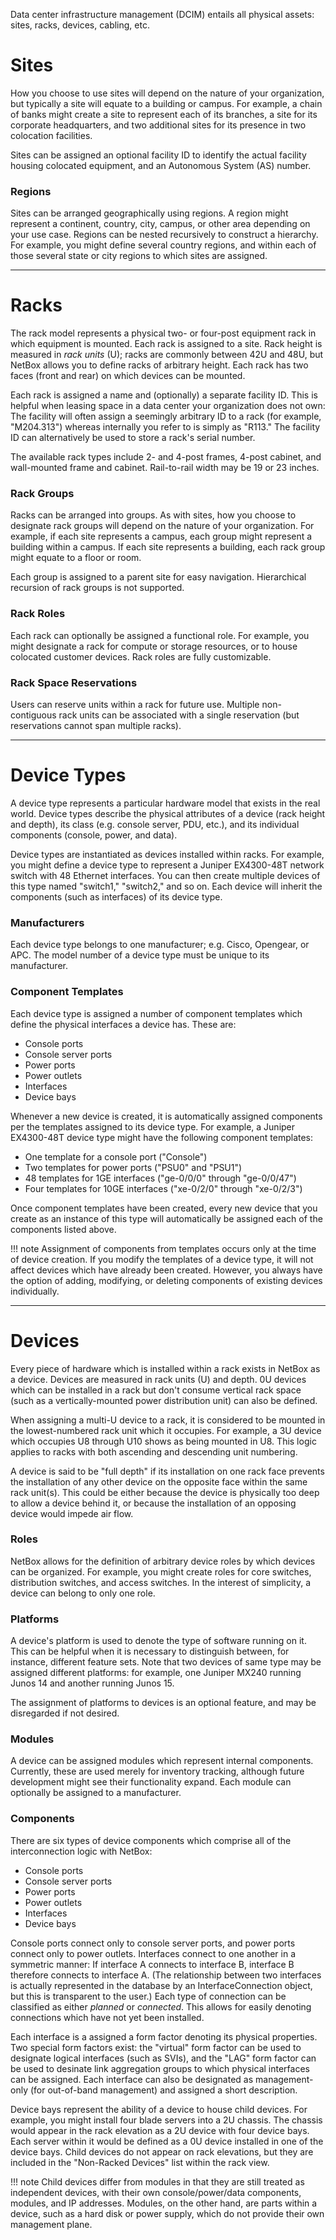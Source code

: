 Data center infrastructure management (DCIM) entails all physical assets: sites, racks, devices, cabling, etc.

# Sites

How you choose to use sites will depend on the nature of your organization, but typically a site will equate to a building or campus. For example, a chain of banks might create a site to represent each of its branches, a site for its corporate headquarters, and two additional sites for its presence in two colocation facilities.

Sites can be assigned an optional facility ID to identify the actual facility housing colocated equipment, and an Autonomous System (AS) number.

### Regions

Sites can be arranged geographically using regions. A region might represent a continent, country, city, campus, or other area depending on your use case. Regions can be nested recursively to construct a hierarchy. For example, you might define several country regions, and within each of those several state or city regions to which sites are assigned.

---

# Racks

The rack model represents a physical two- or four-post equipment rack in which equipment is mounted. Each rack is assigned to a site. Rack height is measured in *rack units* (U); racks are commonly between 42U and 48U, but NetBox allows you to define racks of arbitrary height. Each rack has two faces (front and rear) on which devices can be mounted.

Each rack is assigned a name and (optionally) a separate facility ID. This is helpful when leasing space in a data center your organization does not own: The facility will often assign a seemingly arbitrary ID to a rack (for example, "M204.313") whereas internally you refer to is simply as "R113." The facility ID can alternatively be used to store a rack's serial number.

The available rack types include 2- and 4-post frames, 4-post cabinet, and wall-mounted frame and cabinet. Rail-to-rail width may be 19 or 23 inches.

### Rack Groups

Racks can be arranged into groups. As with sites, how you choose to designate rack groups will depend on the nature of your organization. For example, if each site represents a campus, each group might represent a building within a campus. If each site represents a building, each rack group might equate to a floor or room.

Each group is assigned to a parent site for easy navigation. Hierarchical recursion of rack groups is not supported.

### Rack Roles

Each rack can optionally be assigned a functional role. For example, you might designate a rack for compute or storage resources, or to house colocated customer devices. Rack roles are fully customizable.

### Rack Space Reservations

Users can reserve units within a rack for future use. Multiple non-contiguous rack units can be associated with a single reservation (but reservations cannot span multiple racks).

---

# Device Types

A device type represents a particular hardware model that exists in the real world. Device types describe the physical attributes of a device (rack height and depth), its class (e.g. console server, PDU, etc.), and its individual components (console, power, and data).

Device types are instantiated as devices installed within racks. For example, you might define a device type to represent a Juniper EX4300-48T network switch with 48 Ethernet interfaces. You can then create multiple devices of this type named "switch1," "switch2," and so on. Each device will inherit the components (such as interfaces) of its device type.

### Manufacturers

Each device type belongs to one manufacturer; e.g. Cisco, Opengear, or APC. The model number of a device type must be unique to its manufacturer.

### Component Templates

Each device type is assigned a number of component templates which define the physical interfaces a device has. These are:

* Console ports
* Console server ports
* Power ports
* Power outlets
* Interfaces
* Device bays

Whenever a new device is created, it is automatically assigned components per the templates assigned to its device type. For example, a Juniper EX4300-48T device type might have the following component templates:

* One template for a console port ("Console")
* Two templates for power ports ("PSU0" and "PSU1")
* 48 templates for 1GE interfaces ("ge-0/0/0" through "ge-0/0/47")
* Four templates for 10GE interfaces ("xe-0/2/0" through "xe-0/2/3")

Once component templates have been created, every new device that you create as an instance of this type will automatically be assigned each of the components listed above.

!!! note
    Assignment of components from templates occurs only at the time of device creation. If you modify the templates of a device type, it will not affect devices which have already been created. However, you always have the option of adding, modifying, or deleting components of existing devices individually.

---

# Devices

Every piece of hardware which is installed within a rack exists in NetBox as a device. Devices are measured in rack units (U) and depth. 0U devices which can be installed in a rack but don't consume vertical rack space (such as a vertically-mounted power distribution unit) can also be defined.

When assigning a multi-U device to a rack, it is considered to be mounted in the lowest-numbered rack unit which it occupies. For example, a 3U device which occupies U8 through U10 shows as being mounted in U8. This logic applies to racks with both ascending and descending unit numbering.

A device is said to be "full depth" if its installation on one rack face prevents the installation of any other device on the opposite face within the same rack unit(s). This could be either because the device is physically too deep to allow a device behind it, or because the installation of an opposing device would impede air flow.

### Roles

NetBox allows for the definition of arbitrary device roles by which devices can be organized. For example, you might create roles for core switches, distribution switches, and access switches. In the interest of simplicity, a device can belong to only one role.

### Platforms

A device's platform is used to denote the type of software running on it. This can be helpful when it is necessary to distinguish between, for instance, different feature sets. Note that two devices of same type may be assigned different platforms: for example, one Juniper MX240 running Junos 14 and another running Junos 15.

The assignment of platforms to devices is an optional feature, and may be disregarded if not desired.

### Modules

A device can be assigned modules which represent internal components. Currently, these are used merely for inventory tracking, although future development might see their functionality expand. Each module can optionally be assigned to a manufacturer.

### Components

There are six types of device components which comprise all of the interconnection logic with NetBox:

* Console ports
* Console server ports
* Power ports
* Power outlets
* Interfaces
* Device bays

Console ports connect only to console server ports, and power ports connect only to power outlets. Interfaces connect to one another in a symmetric manner: If interface A connects to interface B, interface B therefore connects to interface A. (The relationship between two interfaces is actually represented in the database by an InterfaceConnection object, but this is transparent to the user.) Each type of connection can be classified as either *planned* or *connected*. This allows for easily denoting connections which have not yet been installed.

Each interface is a assigned a form factor denoting its physical properties. Two special form factors exist: the "virtual" form factor can be used to designate logical interfaces (such as SVIs), and the "LAG" form factor can be used to desinate link aggregation groups to which physical interfaces can be assigned. Each interface can also be designated as management-only (for out-of-band management) and assigned a short description.

Device bays represent the ability of a device to house child devices. For example, you might install four blade servers into a 2U chassis. The chassis would appear in the rack elevation as a 2U device with four device bays. Each server within it would be defined as a 0U device installed in one of the device bays. Child devices do not appear on rack elevations, but they are included in the "Non-Racked Devices" list within the rack view.

!!! note
    Child devices differ from modules in that they are still treated as independent devices, with their own console/power/data components, modules, and IP addresses. Modules, on the other hand, are parts within a device, such as a hard disk or power supply, which do not provide their own management plane.
